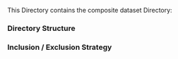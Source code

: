 This Directory contains the composite dataset Directory:
### Directory Structure


### Inclusion / Exclusion Strategy
